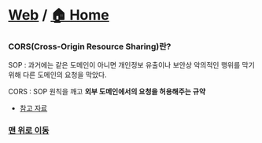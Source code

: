 # [Web](https://github.com/hyojaekim/TIL/tree/master/Web) / [🏠 Home](https://github.com/hyojaekim/TIL)

### CORS(Cross-Origin Resource Sharing)란?

SOP : 과거에는 같은 도메인이 아니면 개인정보 유출이나 보안상 악의적인 행위를 막기 위해 다른 도메인의 요청을 막았다.

CORS : SOP 원칙을 깨고 **외부 도메인에서의 요청을 허용해주는 규약**

- [참고 자료](https://www.youtube.com/watch?v=yTzAjidyyqs)


### [맨 위로 이동](https://github.com/hyojaekim/TIL/blob/master/Web/cors.md#Web---home)

